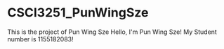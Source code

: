 # CSCI3251_PunWingSze
This is the project of Pun Wing Sze
Hello, I'm Pun Wing Sze!
My Student number is 1155182083!
